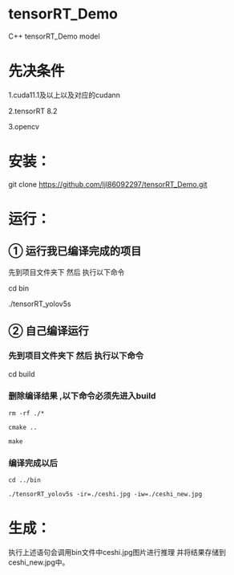 # tensorRT_Demo
C++ tensorRT_Demo model

# 先决条件
1.cuda11.1及以上以及对应的cudann

2.tensorRT 8.2

3.opencv


# 安装：
git clone https://github.com/ljl86092297/tensorRT_Demo.git

# 运行：
## ① 运行我已编译完成的项目 

先到项目文件夹下 然后 执行以下命令

cd bin

./tensorRT_yolov5s 

## ② 自己编译运行 

### 先到项目文件夹下 然后 执行以下命令

cd build 

### 删除编译结果 ,以下命令必须先进入build

`rm -rf ./*`

`cmake ..`

`make`

### 编译完成以后

`cd ../bin`

`./tensorRT_yolov5s -ir=./ceshi.jpg -iw=./ceshi_new.jpg`

# 生成：
 执行上述语句会调用bin文件中ceshi.jpg图片进行推理 并将结果存储到ceshi_new.jpg中。

